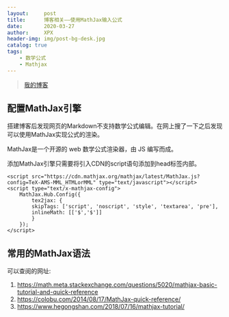 ```yaml
---
layout:     post
title:      博客相关——使用MathJax输入公式
date:       2020-03-27
author:     XPX
header-img: img/post-bg-desk.jpg
catalog: true
tags:
    - 数学公式
    - Mathjax
---
```

> [我的博客](http://xjxpx.github.io)

## 配置MathJax引擎
搭建博客后发现网页的Markdown不支持数学公式编辑。在网上搜了一下之后发现可以使用MathJax实现公式的渲染。

MathJax是一个开源的 web 数学公式渲染器，由 JS 编写而成。

添加MathJax引擎只需要将引入CDN的script语句添加到head标签内部。
```
<script src="https://cdn.mathjax.org/mathjax/latest/MathJax.js?config=TeX-AMS-MML_HTMLorMML" type="text/javascript"></script>
<script type="text/x-mathjax-config">
    MathJax.Hub.Config({
        tex2jax: {
        skipTags: ['script', 'noscript', 'style', 'textarea', 'pre'],
        inlineMath: [['$','$']]
        }
    });
</script>
```

## 常用的MathJax语法
可以查阅的网址:
1. https://math.meta.stackexchange.com/questions/5020/mathjax-basic-tutorial-and-quick-reference
2. https://colobu.com/2014/08/17/MathJax-quick-reference/
3. https://www.hegongshan.com/2018/07/16/mathjax-tutorial/